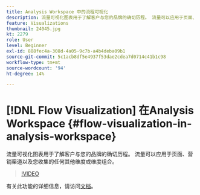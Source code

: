 ```yaml
---
title: Analysis Workspace 中的流程可视化
description: 流量可视化图表用于了解客户与您的品牌的确切历程。 流量可以应用于页面、营销渠道以及您收集的任何其他维度或维度组合。
feature: Visualizations
thumbnail: 24045.jpg
kt: 2279
role: User
level: Beginner
exl-id: 888fec4a-308d-4a05-9c7b-a4b4deba09b1
source-git-commit: 5c1acb8df5e4937f53dae2cdea7d0714c41b1c98
workflow-type: tm+mt
source-wordcount: '94'
ht-degree: 14%

---
```


# [!DNL Flow Visualization] 在Analysis Workspace {#flow-visualization-in-analysis-workspace}

流量可视化图表用于了解客户与您的品牌的确切历程。 流量可以应用于页面、营销渠道以及您收集的任何其他维度或维度组合。

>[!VIDEO](https://video.tv.adobe.com/v/24045/?quality=12&learn=on)

有关此功能的详细信息，请访问[文档](https://experienceleague.adobe.com/docs/analytics/analyze/analysis-workspace/visualizations/flow/flow.html?lang=en)。
